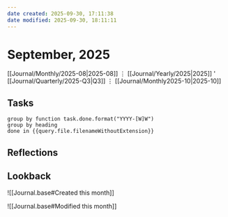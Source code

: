 ```yaml
---
date created: 2025-09-30, 17:11:38
date modified: 2025-09-30, 18:11:11
---
```


# September, 2025

[[Journal/Monthly/2025-08|2025-08]] ⋮ [[Journal/Yearly/2025|2025]] ' [[Journal/Quarterly/2025-Q3|Q3]] ⋮ [[Journal/Monthly2025-10|2025-10]]

## Tasks

```tasks
group by function task.done.format("YYYY-[W]W")
group by heading
done in {{query.file.filenameWithoutExtension}}
```

## Reflections

## Lookback

![[Journal.base#Created this month]]

![[Journal.base#Modified this month]]
